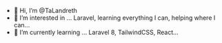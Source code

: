 - 👋 Hi, I’m @TaLandreth
- 👀 I’m interested in ... Laravel, learning everything I can, helping where I can...
- 🌱 I’m currently learning ... Laravel 8, TailwindCSS, React...

<!---
TaLandreth/TaLandreth is a ✨ special ✨ repository because its `README.md` (this file) appears on your GitHub profile.
You can click the Preview link to take a look at your changes.
--->
